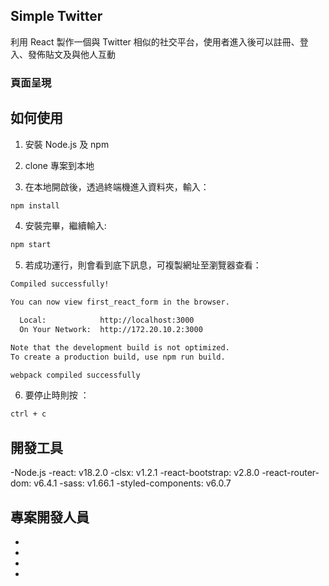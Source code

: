 ## Simple Twitter

利用 React 製作一個與 Twitter 相似的社交平台，使用者進入後可以註冊、登入、發佈貼文及與他人互動

### 頁面呈現

## 如何使用

1. 安裝 Node.js 及 npm
2. clone 專案到本地

3. 在本地開啟後，透過終端機進入資料夾，輸入：

```bash
npm install
```

4. 安裝完畢，繼續輸入:

```bash
npm start
```

5. 若成功運行，則會看到底下訊息，可複製網址至瀏覽器查看：

```bash
Compiled successfully!

You can now view first_react_form in the browser.

  Local:            http://localhost:3000
  On Your Network:  http://172.20.10.2:3000

Note that the development build is not optimized.
To create a production build, use npm run build.

webpack compiled successfully
```

6. 要停止時則按 ：

```bash
ctrl + c
```

## 開發工具

-Node.js
-react: v18.2.0
-clsx: v1.2.1
-react-bootstrap: v2.8.0
-react-router-dom: v6.4.1
-sass: v1.66.1
-styled-components: v6.0.7

## 專案開發人員

-
-
-
-
